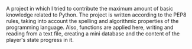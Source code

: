 A project in which I tried to contribute the maximum amount of basic knowledge related to Python.
The project is written according to the PEP8 rules, taking into account the spelling and algorithmic properties of the programming language. 
Also, functions are applied here, writing and reading from a text file, creating a mini database and the content of the player's state progress in it.
